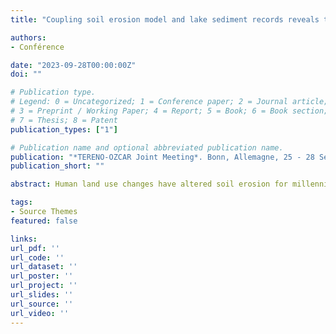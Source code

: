 ```yaml
---
title: "Coupling soil erosion model and lake sediment records reveals the importance of Alpine erosion crisis in total sediment exports during the Holocene"

authors:
- Conférence

date: "2023-09-28T00:00:00Z"
doi: ""

# Publication type.
# Legend: 0 = Uncategorized; 1 = Conference paper; 2 = Journal article;
# 3 = Preprint / Working Paper; 4 = Report; 5 = Book; 6 = Book section;
# 7 = Thesis; 8 = Patent
publication_types: ["1"]

# Publication name and optional abbreviated publication name.
publication: "*TERENO-OZCAR Joint Meeting*. Bonn, Allemagne, 25 - 28 Septembre 2023"
publication_short: ""

abstract: Human land use changes have altered soil erosion for millennia with extensive consequences on terrestrial and aquatic ecosystems as well as biogeochemical cycles in the Critical Zone. Despite its great importance, past erosion fluxes and trends have high uncertainties limiting quantitative estimates to force soil erosion models. Here, we applied a new approach combining well-dated paleo-records of soil erosion and a spatially distributed semi-empirical model to simulate annual soil erosion in six lake watershed systems during the Holocene. Progressive and abrupt changes in soil erosion are detected in the six watersheds. Progressive erosion explains most of the soil exports during the Early Holocene, while abrupt erosion that can be associated with erosion crisis is generally transient, spanning approximately 1000 (± 500) years and mainly occurring during the late Holocene (from 3000 to 1000 cal. yr. BP). Our coupled approach of proxy-model reconstruction shows that the transient erosion crisis represents the half of the total soil erosion exports during the Holocene. These estimates defy current representations of large-scale soil erosion during the Holocene that do not consider transient erosion crisis, hence potentially underestimating the anthropogenic perturbation of lateral fluxes and fate in the Critical Zone. Our results further suggest that erosion and/or land cover proxies need to be consistently integrated into model approaches when attempting to estimate past variations in mass exports from terrestrial to aquatic ecosystems over centennial to millennial timescales.

tags:
- Source Themes
featured: false

links:
url_pdf: ''
url_code: ''
url_dataset: ''
url_poster: ''
url_project: ''
url_slides: ''
url_source: ''
url_video: ''
---
```

